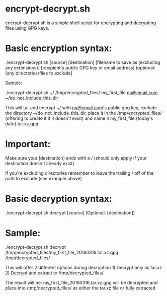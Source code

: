 # encrypt-decrypt.sh

   encrypt-decrypt.sh is a simple shell script for encrypting and decrypting files using GPG keys.

# Basic encryption syntax:

   ./encrypt-decrypt.sh [source] [destination] [filename to save as (excluding any extensions)] [recipient's public GPG key or email address] (optional: [any directories/files to exclude]

Sample:

   ./encrypt-decrypt.sh ~/ /tmp/encrypted_files/ my_first_file no@email.com ~/do_not_include_this_dir

   This will tar and encrypt ~/ with no@email.com's public gpg key, exclude the directory ~/do_not_include_this_dir, place it in the /tmp/encrypted_files/ (offering to create it if it doesn't exist) and name it my_first_file.{today's date}.tar.xz.gpg

# Important:

   Make sure your [destination] ends with a / (should only apply if your destination doesn't already exist)

   If you're excluding directories remember to leave the trailing / off of the path to exclude (see example above)

# Basic decryption syntax:

   ./encrypt-decrypt.sh decrypt [source] (Optional: [destination])

# Sample:

   ./encrypt-decrypt.sh decrypt /tmp/encrypted_files/my_first_file_20160316.tar.xz.gpg /tmp/decrypted_files/

   This will offer 2 different options during decryption 1) Decrypt only as tar.xz 2) Decrypt and extract to /tmp/decrypted_files/

   The result will be: my_first_file_20160316.tar.xz.gpg will be decrypted and place into /tmp/decrypted_files/ as either the tar.xz file or fully extracted